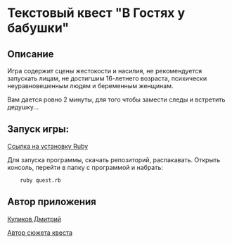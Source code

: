 
# Текстовый квест "В Гостях у бабушки"


## Описание

Игра содержит сцены жестокости и насилия, 
не рекомендуется запускать лицам, не достигшим 16-летнего возраста, 
психически неуравновешенным людям и беременным женщинам.

Вам дается ровно 2 минуты, для того чтобы замести следы и встретить дедушку...

## Запуск игры:

[Ссылка на установку Ruby](https://www.ruby-lang.org/ru/documentation/installation/)

Для запуска программы, скачать репозиторий, распакавать. Открыть консоль, перейти в папку с программой и набрать:

        ruby quest.rb

## Автор приложения
[Куликов Дмитрий](https://github.com/Dimaon)

[Автор сюжета квеста](http://apero.ru/%D0%A3%D1%87%D0%B0%D1%81%D1%82%D0%BD%D0%B8%D0%BA%D0%B8/%D0%A8%D0%BC%D0%B5%D0%BB%D1%8C)


